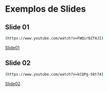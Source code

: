 # Exemplos de Slides



## Slide 01
```bash
(https://www.youtube.com/watch?v=FWQir0ZfAJI)
```
[Slide01](https://www.youtube.com/watch?v=FWQir0ZfAJI)



## Slide 02
```bash
(https://www.youtube.com/watch?v=kCQPg-58t74)
```
[Slide02](https://www.youtube.com/watch?v=kCQPg-58t74)